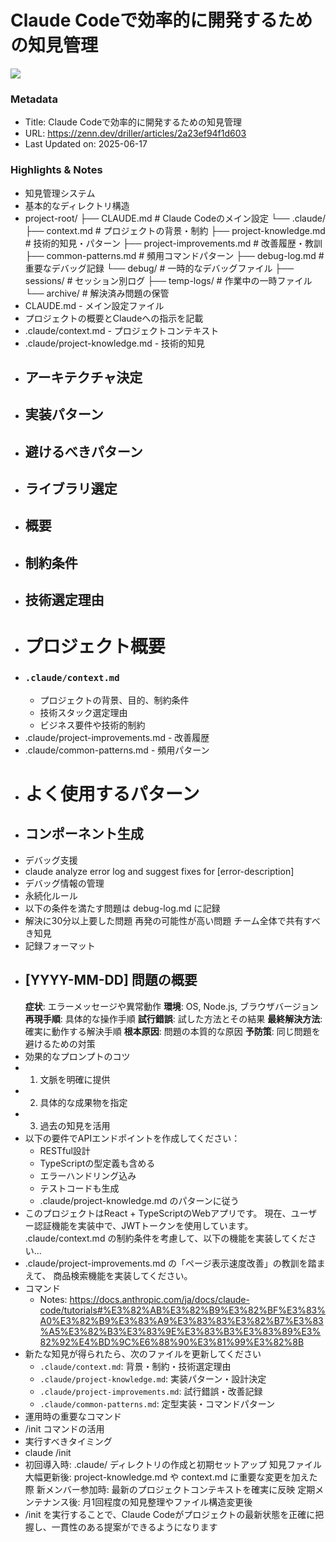 # Claude Codeで効率的に開発するための知見管理

![](https://res.cloudinary.com/zenn/image/upload/s--2wOPS60P--/c_fit%2Cg_north_west%2Cl_text:notosansjp-medium.otf_55:Claude%2520Code%25E3%2581%25A7%25E5%258A%25B9%25E7%258E%2587%25E7%259A%2584%25E3%2581%25AB%25E9%2596%258B%25E7%2599%25BA%25E3%2581%2599%25E3%2582%258B%25E3%2581%259F%25E3%2582%2581%25E3%2581%25AE%25E7%259F%25A5%25E8%25A6%258B%25E7%25AE%25A1%25E7%2590%2586%2Cw_1010%2Cx_90%2Cy_100/g_south_west%2Cl_text:notosansjp-medium.otf_37:driller%2Cx_203%2Cy_121/g_south_west%2Ch_90%2Cl_fetch:aHR0cHM6Ly9saDMuZ29vZ2xldXNlcmNvbnRlbnQuY29tL2EtL0FPaDE0R2lPT1dLNnlQWE9BNndvZDFlYkxTQ0FLOGlpX1E3X2hqWmVwbDdJeUE9czI1MC1j%2Cr_max%2Cw_90%2Cx_87%2Cy_95/v1627283836/default/og-base-w1200-v2.png)

### Metadata

- Title: Claude Codeで効率的に開発するための知見管理
- URL: https://zenn.dev/driller/articles/2a23ef94f1d603
- Last Updated on: 2025-06-17



### Highlights & Notes

- 知見管理システム
- 基本的なディレクトリ構造
- project-root/
	├── CLAUDE.md                    # Claude Codeのメイン設定
	└── .claude/
	    ├── context.md              # プロジェクトの背景・制約
	    ├── project-knowledge.md    # 技術的知見・パターン
	    ├── project-improvements.md # 改善履歴・教訓
	    ├── common-patterns.md      # 頻用コマンドパターン
	    ├── debug-log.md           # 重要なデバッグ記録
	    └── debug/                 # 一時的なデバッグファイル
	        ├── sessions/          # セッション別ログ
	        ├── temp-logs/         # 作業中の一時ファイル
	        └── archive/           # 解決済み問題の保管
- CLAUDE.md - メイン設定ファイル
- プロジェクトの概要とClaudeへの指示を記載
- .claude/context.md - プロジェクトコンテキスト
- .claude/project-knowledge.md - 技術的知見
- ## アーキテクチャ決定
- ## 実装パターン
- ## 避けるべきパターン
- ## ライブラリ選定
- ## 概要
- ## 制約条件
- ## 技術選定理由
- # プロジェクト概要
- ### `.claude/context.md`
	- プロジェクトの背景、目的、制約条件
	- 技術スタック選定理由
	- ビジネス要件や技術的制約
- .claude/project-improvements.md - 改善履歴
- .claude/common-patterns.md - 頻用パターン
- # よく使用するパターン
- ## コンポーネント生成
- デバッグ支援
- claude analyze error log and suggest fixes for [error-description]
- デバッグ情報の管理
- 永続化ルール
- 以下の条件を満たす問題は debug-log.md に記録
- 解決に30分以上要した問題
	再発の可能性が高い問題
	チーム全体で共有すべき知見
- 記録フォーマット
- ## [YYYY-MM-DD] 問題の概要
	**症状**: エラーメッセージや異常動作
	**環境**: OS, Node.js, ブラウザバージョン
	**再現手順**: 具体的な操作手順
	**試行錯誤**: 試した方法とその結果
	**最終解決方法**: 確実に動作する解決手順
	**根本原因**: 問題の本質的な原因
	**予防策**: 同じ問題を避けるための対策
- 効果的なプロンプトのコツ
- 1. 文脈を明確に提供
- 2. 具体的な成果物を指定
- 3. 過去の知見を活用
- 以下の要件でAPIエンドポイントを作成してください：
	- RESTful設計
	- TypeScriptの型定義も含める
	- エラーハンドリング込み
	- テストコードも生成
	- .claude/project-knowledge.md のパターンに従う
- このプロジェクトはReact + TypeScriptのWebアプリです。
	現在、ユーザー認証機能を実装中で、JWTトークンを使用しています。
	.claude/context.md の制約条件を考慮して、以下の機能を実装してください...
- .claude/project-improvements.md の「ページ表示速度改善」の教訓を踏まえて、
	商品検索機能を実装してください。
- コマンド
  - Notes: https://docs.anthropic.com/ja/docs/claude-code/tutorials#%E3%82%AB%E3%82%B9%E3%82%BF%E3%83%A0%E3%82%B9%E3%83%A9%E3%83%83%E3%82%B7%E3%83%A5%E3%82%B3%E3%83%9E%E3%83%B3%E3%83%89%E3%82%92%E4%BD%9C%E6%88%90%E3%81%99%E3%82%8B
- 新たな知見が得られたら、次のファイルを更新してください
	- `.claude/context.md`: 背景・制約・技術選定理由
	- `.claude/project-knowledge.md`: 実装パターン・設計決定
	- `.claude/project-improvements.md`: 試行錯誤・改善記録
	- `.claude/common-patterns.md`: 定型実装・コマンドパターン
- 運用時の重要なコマンド
- /init コマンドの活用
- 実行すべきタイミング
- claude /init
- 初回導入時: .claude/ ディレクトリの作成と初期セットアップ
	知見ファイル大幅更新後: project-knowledge.md や context.md に重要な変更を加えた際
	新メンバー参加時: 最新のプロジェクトコンテキストを確実に反映
	定期メンテナンス後: 月1回程度の知見整理やファイル構造変更後
- /init を実行することで、Claude Codeがプロジェクトの最新状態を正確に把握し、一貫性のある提案ができるようになります
